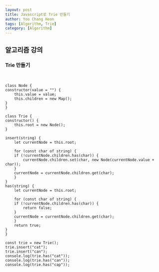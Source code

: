 ```yaml
---
layout: post
title: Javascript로 Trie 만들기
author: Yoo Chang Heon
tags: [Algorithm, Trie]
category: [Algorithm]
---
```


## 알고리즘 강의

### Trie 만들기

<br/>

    class Node {
    constructor(value = "") {
        this.value = value;
        this.children = new Map();
    }
    }

    class Trie {
    constructor() {
        this.root = new Node();
    }

    insert(string) {
        let currentNode = this.root;

        for (const char of string) {
        if (!currentNode.children.has(char)) {
            currentNode.children.set(char, new Node(currentNode.value + char));
        }
        currentNode = currentNode.children.get(char);
        }
    }
    has(string) {
        let currentNode = this.root;

        for (const char of string) {
        if (!currentNode.children.has(char)) {
            return false;
        }
        currentNode = currentNode.children.get(char);
        }
        return true;
    }
    }

    const trie = new Trie();
    trie.insert("cat");
    trie.insert("can");
    console.log(trie.has("cat"));
    console.log(trie.has("can"));
    console.log(trie.has("cap"));

